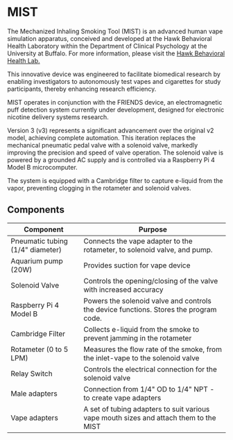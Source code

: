 # MIST
The Mechanized Inhaling Smoking Tool (MIST) is an advanced human vape simulation apparatus, conceived and developed at the Hawk Behavioral Health Laboratory within the Department of Clinical Psychology at the University at Buffalo. For more information, please visit the [Hawk Behavioral Health Lab.](https://ubwp.buffalo.edu/hawklab/)

This innovative device was engineered to facilitate biomedical research by enabling investigators to autonomously test vapes and cigarettes for study participants, thereby enhancing research efficiency.

MIST operates in conjunction with the FRIENDS device, an electromagnetic puff detection system currently under development, designed for electronic nicotine delivery systems research.

Version 3 (v3) represents a significant advancement over the original v2 model, achieving complete automation. This iteration replaces the mechanical pneumatic pedal valve with a solenoid valve, markedly improving the precision and speed of valve operation. The solenoid valve is powered by a grounded AC supply and is controlled via a Raspberry Pi 4 Model B microcomputer.

The system is equipped with a Cambridge filter to capture e-liquid from the vapor, preventing clogging in the rotameter and solenoid valves.

## Components

| Component                | Purpose                                                                 |
|--------------------------|-------------------------------------------------------------------------|
| Pneumatic tubing (1/4" diameter)           | Connects the vape adapter to the rotameter, to solenoid valve, and pump.       |
| Aquarium pump (20W)           | Provides suction for vape device       |
| Solenoid Valve           | Controls the opening/closing of the valve with increased accuracy       |
| Raspberry Pi 4 Model B   | Powers the solenoid valve and controls the device functions. Stores the program code.             |
| Cambridge Filter         | Collects e-liquid from the smoke to prevent jamming in the rotameter    |
| Rotameter (0 to 5 LPM)               | Measures the flow rate of the smoke, from the inlet-vape to the solenoid valve                                     |
| Relay Switch             | Controls the electrical connection for the solenoid valve               |
| Male adapters           | Connection from 1/4" OD to 1/4" NPT - to create vape adapters      |
| Vape adapters           | A set of tubing adapters to suit various vape mouth sizes and attach them to the MIST       |

